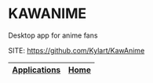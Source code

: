 # KAWANIME
 
 Desktop app for anime fans
 
 SITE: https://github.com/Kylart/KawAnime

 | [Applications](https://portable-linux-apps.github.io/apps.html) | [Home](https://portable-linux-apps.github.io)
 | --- | --- |
